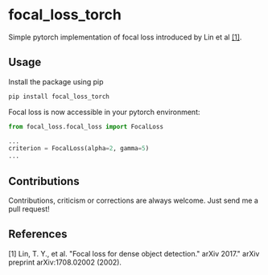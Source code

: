 # focal_loss_torch
Simple pytorch implementation of focal loss introduced by Lin et al [[1]](#1).

## Usage
Install the package using pip
```bash
pip install focal_loss_torch
```

Focal loss is now accessible in your pytorch environment:
```python
from focal_loss.focal_loss import FocalLoss

...
criterion = FocalLoss(alpha=2, gamma=5)
...
```

## Contributions
Contributions, criticism or corrections are always welcome. 
Just send me a pull request!

## References 
<a id="1">[1]</a> 
Lin, T. Y., et al.
"Focal loss for dense object detection."
arXiv 2017." arXiv preprint arXiv:1708.02002 (2002).